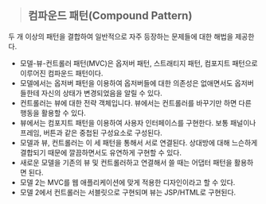 > ## 컴파운드 패턴(Compound Pattern)
두 개 이상의 패턴을 결합하여 일반적으로 자주 등장하는 문제들에 대한 해법을 제공한다.

+ 모델-뷰-컨트롤러 패턴(MVC)은 옵저버 패턴, 스트래티지 패턴, 컴포지트 패턴으로 이루어진 컴파운드 패턴이다.
+ 모델에서는 옵저버 패턴을 이용하여 옵저버들에 대한 의존성은 없애면서도 옵저버들한테 자신의 상태가 변경되었음을 알릴 수 있다.
+ 컨트롤러는 뷰에 대한 전략 객체입니다. 뷰에서는 컨트롤러를 바꾸기만 하면 다른 행동을 활용할 수 있다.
+ 뷰에서는 컴포지트 패턴을 이용하여 사용자 인터페이스를 구현한다. 보통 패널이나 프레임, 버튼과 같은 중첩된 구성요소로 구성된다.
+ 모델과 뷰, 컨트롤러는 이 세 패턴을 통해서 서로 연결된다. 상대방에 대해 느슨하게 결합되기 때문에 깔끔하면서도 유연하게 구현할 수 있다.
+ 새로운 모델을 기존의 뷰 및 컨트롤러하고 연결해서 쓸 때는 어댑터 패턴을 활용하면 된다.
+ 모델 2는 MVC를 웹 애플리케이션에 맞게 적용한 디자인이라고 할 수 있다.
+ 모델 2에서 컨트롤러는 서블릿으로 구현되며 뷰는 JSP/HTML로 구현된다.
